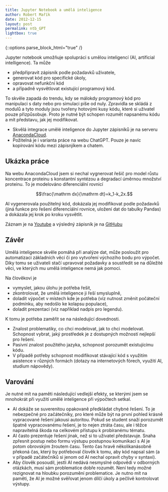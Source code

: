 ```yaml
---
title: Jupyter Notebook a umělá inteligence
author: Robert Mařík
date: 2012-12-15
layout: post
permalink: ntb_GPT
lightbox: true
---
```


{::options parse_block_html="true" /}

<style>
.prispevky img {
	float:right; 
	max-width:600px !important; 
	padding-left:10px; clear:both;
	}

h2 {clear:both;}
h3 {clear:both;}

.markdown-section code {border-style:solid; border-color:black; border-width:1px; margin:2px !important; padding:1px; clear:both;}
</style>


<div class="prispevky">


Jupyter notebook umožňuje spolupráci s umělou inteligencí (AI, artificial intelligence). Ta může

* předpřipravit zápisník podle požadavků uživatele,
* generovat kód pro specifické úkoly,
* opravovat nefunkční kód
* a případně vysvětlovat existující programový kód.

To skvěle zapadá do trendu, kdy se málokdy programový kód pro
manipulaci s daty nebo pro simulaci píše od nuly. Zpravidla se skládá
z modulů a tyto moduly jsou tvořeny hotovými kusy kódu, které si
uživatel pouze přizpůsobuje. Proto je nutné být schopen rozumět
napsanému kódu a mít představu, jak jej modifikovat.

* Skvělá integrace umělé inteligence do Jupyter zápisníků je na serveru [AnacondaCloud](https://anaconda.cloud/).
* Požitelná je i varianta práce na webu ChatGPT. Pouze je navíc kopírování kódu mezi zápisnjíkem a chatem.

## Ukázka práce

Na webu AnacondaCloud jsem si nechal vygnerovat řešič pro model růstu koncentrace proteinu s konstantní syntézou a degradací úměrnou množství proteinu. To je modelováno diferenciální rovnicí

$$\frac{\mathrm dx}{\mathrm dt}=k_1-k_2x.$$ 

AI vygenerovala použitelný kód, dokázala jej modifikovat podle požadavků (jiná funkce pro řešení diferenciální rovnice, uložení dat do tabulky Pandas) a dokázala jej krok po kroku vysvětlit. 

Záznam je na [Youtube](https://www.youtube.com/watch?v=zHNXF9QUsD0) a výsledný zápisník je na [GitHubu](https://gist.github.com/robert-marik/b2bc755482be1b8f0d877a42a6d35a53)

## Závěr

Umělá inteligence skvěle pomáhá při analýze dat, může posloužit pro automatizaci základních věcí či pro vytvoření výchozího bodu pro výpočet. Díky tomu se uživateli stačí upravovat požadavky a soustředit se na důležité věci, ve kterých mu umělá inteligence nemá jak pomoci.

Na člověkovi je

* vymyslet, jakou úlohu je potřeba řešit,
* zkontrolovat, že umělá inteligence ji řeší smysluplně,
* doladit výpočet v místech kde je potřeba (viz nutnost změnit počáteční podmínku, aby nedošlo ke kolapsu populace),
* doladit prezentaci (viz například nadpis pro legendu).

K tomu je potřeba zaměřit se na následující dovednosti.

* Znalost problematiky, co chci modelovat, jak to chci modelovat. Schopnost vybrat, jaký prostředek je z dostupných možností nejlepší pro řešení.
* Pasivní znalost použitého jazyka, schopnost porozumět existujícímu kódu.
* V případě potřeby schopnost modifikovat stávající kód s využitím asistence v různých formách (dotazy na internetových fórech, využití AI, studium nápovědy).

## Varování

Je nutné mít na paměti následující vedlejší efekty, se kterými jsem se mnohokrát při využití umělé inteligence při výpočtech setkal. 

* AI dokáže se suverenitou opakovaně předkládat chybné řešení. To je nebezpečné pro začátečníky, pro které může být na první pohled krásně vypracované řešení jakousi autoritou. Pokud se student snaží porozumět špatně vypracovanému řešení, je to nejen ztráta času, ale i těžce napravitelná škoda na celkovém přístupu k probíranému tématu. 
* AI často prezentuje řešení jinak, než si to uživatel představuje. Snaha zpřesnit postup nebo formu výstupu postupnou komunikací s AI je potom obrovským žroutem času. Tento čas hravě několikanásobně překoná čas, který by potřeboval člověk k tomu, aby kód napsal sám (a v případě začátečníků si jenom od AI nechal opravit chyby v syntaxi).
* Aby člověk posoudil, jestli AI nedává nesmyslné odpovědi v odborných otázkách, musí sám problematice dobře rozumět. Není tedy možné rezignovat na hloubku porozumění problematice. Je nutno mít na paměti, že AI je možné svěřovat jenom dílčí úkoly a pečlivě kontrolovat výstupy. 


</div>
